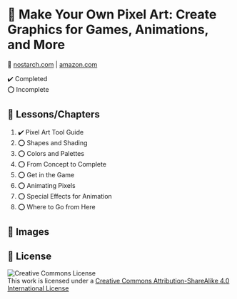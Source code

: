 # :notebook_with_decorative_cover: Make Your Own Pixel Art: Create Graphics for Games, Animations, and More

:link: [nostarch.com](https://nostarch.com/pixelart) | [amazon.com](https://www.amazon.com/Make-Your-Own-Pixel-Art/dp/1593278861)

:heavy_check_mark: Completed  
:o: Incomplete

## :beginner: Lessons/Chapters

1. :heavy_check_mark: Pixel Art Tool Guide
2. :o: Shapes and Shading
3. :o: Colors and Palettes
4. :o: From Concept to Complete
5. :o: Get in the Game
6. :o: Animating Pixels
7. :o: Special Effects for Animation
8. :o: Where to Go from Here

## :art: Images

## :page_with_curl: License

![Creative Commons License](https://i.creativecommons.org/l/by-sa/4.0/88x31.png)  
This work is licensed under a [Creative Commons Attribution-ShareAlike 4.0 International License](http://creativecommons.org/licenses/by-sa/4.0/)
